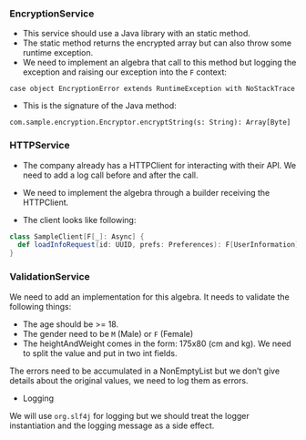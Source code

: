 ### EncryptionService

* This service should use a Java library with an static method.
* The static method returns the encrypted array but can also throw some runtime exception.
* We need to implement an algebra that call to this method but logging the exception and raising our exception into the `F` context:

`case object EncryptionError extends RuntimeException with NoStackTrace`

* This is the signature of the Java method:

`com.sample.encryption.Encryptor.encryptString(s: String): Array[Byte]`

### HTTPService

* The company already has a HTTPClient for interacting with their API. We need to add a log call before and after the call.

* We need to implement the algebra through a builder receiving the HTTPClient. 

* The client looks like following:

```scala
class SampleClient[F[_]: Async] {
  def loadInfoRequest(id: UUID, prefs: Preferences): F[UserInformation] = ???
}
```

### ValidationService

We need to add an implementation for this algebra. It needs to validate the following things:

 * The age should be >= 18.
 * The gender need to be `M` (Male) or `F` (Female)
 * The heightAndWeight comes in the form: 175x80 (cm and kg). We need to split the value and put in two int fields.

The errors need to be accumulated in a NonEmptyList but we don’t give details about the original values, we need to log them as errors.

* Logging

We will use `org.slf4j` for logging but we should treat the logger instantiation and the logging message as a side effect.